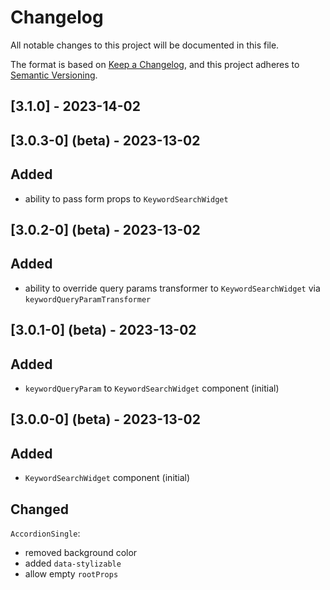 # Changelog

All notable changes to this project will be documented in this file.

The format is based on [Keep a Changelog](https://keepachangelog.com/en/1.0.0/), and this project adheres
to [Semantic Versioning](https://semver.org/spec/v2.0.0.html).

## [3.1.0] - 2023-14-02

## [3.0.3-0] (beta) - 2023-13-02

## Added

- ability to pass form props to `KeywordSearchWidget`

## [3.0.2-0] (beta) - 2023-13-02

## Added

- ability to override query params transformer to `KeywordSearchWidget` via `keywordQueryParamTransformer`

## [3.0.1-0] (beta) - 2023-13-02

## Added

- `keywordQueryParam` to `KeywordSearchWidget` component (initial)

## [3.0.0-0] (beta) - 2023-13-02

## Added

- `KeywordSearchWidget` component (initial)

## Changed

`AccordionSingle`:

- removed background color
- added `data-stylizable`
- allow empty `rootProps`

[v3.0.0-0]: https://github.com/elkrange/maroon-bells-react-integration/compare/v2.0.0-0...v3.0.0-0

